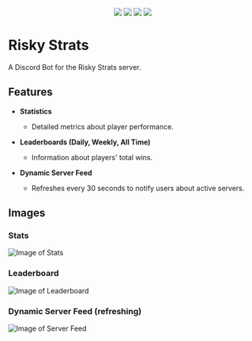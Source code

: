 <p align="center">
  <img src="https://img.shields.io/github/license/venoras/RiskyStrats">
  <img src="https://img.shields.io/github/issues-raw/venoras/RiskyStrats">
  <img src="https://img.shields.io/github/repo-size/venoras/RiskyStrats">
  <img src="https://img.shields.io/github/last-commit/venoras/RiskyStrats">
</p>

# Risky Strats
A Discord Bot for the Risky Strats server.

## Features
  * __Statistics__
    * Detailed metrics about player performance.
    
  * __Leaderboards (Daily, Weekly, All Time)__
    * Information about players' total wins.
    
  * __Dynamic Server Feed__
    * Refreshes every 30 seconds to notify users about active servers.

## Images

### Stats

![Image of Stats](https://i.imgur.com/F9Tgr9K.png)

### Leaderboard

![Image of Leaderboard](https://i.imgur.com/GeWgcV0.png)

### Dynamic Server Feed (refreshing)

![Image of Server Feed](https://i.imgur.com/4DPmQca.png)
